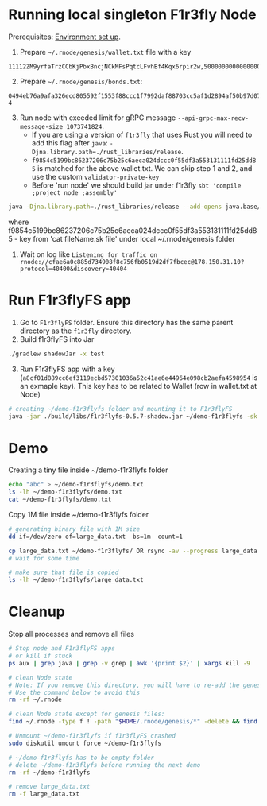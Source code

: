 # Running local singleton F1r3fly Node

Prerequisites: [Environment set up](./README.md#installation).

1. Prepare `~/.rnode/genesis/wallet.txt` file with a key

```
11112ZM9yrfaTrzCCbKjPbxBncjNCkMFsPqtcLFvhBf4Kqx6rpir2w,50000000000000000
```

2. Prepare `~/.rnode/genesis/bonds.txt`:

```
0494eb76a9afa326ecd805592f1553f88ccc1f7992daf88703cc5af1d2894af50b97d077830706dbb447b2d5d8456b1fe4d4bafe4853d544b45ac6ce9ce0684bba 4
```

3. Run node with exeeded limit for gRPC message `--api-grpc-max-recv-message-size 1073741824`. 
   - If you are using a version of `f1r3fly` that uses Rust you will need to add this flag after `java`: `-Djna.library.path=./rust_libraries/release`.
   - `f9854c5199bc86237206c75b25c6aeca024dccc0f55df3a553131111fd25dd85` is matched for the above wallet.txt. We can skip step 1 and 2, and use the custom `validator-private-key`
   - Before 'run node' we should build jar under f1r3fly
   ```sbt 'compile ;project node ;assembly'```

```sh
java -Djna.library.path=./rust_libraries/release --add-opens java.base/sun.security.util=ALL-UNNAMED --add-opens java.base/java.nio=ALL-UNNAMED --add-opens java.base/sun.nio.ch=ALL-UNNAMED -jar node/target/scala-2.12/rnode-assembly-1.0.0-SNAPSHOT.jar run -s --no-upnp --allow-private-addresses --synchrony-constraint-threshold=0.0 --validator-private-key f9854c5199bc86237206c75b25c6aeca024dccc0f55df3a553131111fd25dd85 --api-grpc-max-recv-message-size 1073741824
```

where f9854c5199bc86237206c75b25c6aeca024dccc0f55df3a553131111fd25dd85 - key from 'cat fileName.sk file' under local ~/.rnode/genesis folder

1. Wait on log like ```Listening for traffic on rnode://cfae6a0c885d734908f8c756fb0519d2df7fbcec@178.150.31.10?protocol=40400&discovery=40404```

# Run F1r3flyFS app

1. Go to `F1r3flyFS` folder. Ensure this directory has the same parent directory as the `f1r3fly` directory.
2. Build f1r3flyFS into Jar

```sh
./gradlew shadowJar -x test
```

3. Run F1r3flyFS app with a key (`a8cf01d889cc6ef3119ecbd57301036a52c41ae6e44964e098cb2aefa4598954` is an exmaple key). This key has to be related to Wallet (row in wallet.txt at Node)

```sh
# creating ~/demo-f1r3flyfs folder and mounting it to F1r3flyFS
java -jar ./build/libs/f1r3flyfs-0.5.7-shadow.jar ~/demo-f1r3flyfs -sk a8cf01d889cc6ef3119ecbd57301036a52c41ae6e44964e098cb2aefa4598954 -ck ~/cipher.key -h localhost -p 40402 
```

# Demo

Creating a tiny file inside ~/demo-f1r3flyfs folder

```sh
echo "abc" > ~/demo-f1r3flyfs/demo.txt
ls -lh ~/demo-f1r3flyfs/demo.txt
cat ~/demo-f1r3flyfs/demo.txt
```

Copy 1M file inside ~/demo-f1r3flyfs folder

```sh
# generating binary file with 1M size
dd if=/dev/zero of=large_data.txt  bs=1m  count=1

cp large_data.txt ~/demo-f1r3flyfs/ OR rsync -av --progress large_data.txt ./demo-f1r3flyfs (here more logs)
# wait for some time

# make sure that file is copied
ls -lh ~/demo-f1r3flyfs/large_data.txt
```

# Cleanup

Stop all processes and remove all files

```sh
# Stop node and F1r3flyFS apps
# or kill if stuck
ps aux | grep java | grep -v grep | awk '{print $2}' | xargs kill -9

# clean Node state
# Note: If you remove this directory, you will have to re-add the genesis files.
# Use the command below to avoid this
rm -rf ~/.rnode

# clean Node state except for genesis files:
find ~/.rnode -type f ! -path "$HOME/.rnode/genesis/*" -delete && find ~/.rnode -mindepth 1 -maxdepth 1 -type d ! -name "genesis" -exec rm -rf {} +

# Unmount ~/demo-f1r3flyfs if f1r3flyFS crashed
sudo diskutil umount force ~/demo-f1r3flyfs

# ~/demo-f1r3flyfs has to be empty folder
# delete ~/demo-f1r3flyfs before running the next demo
rm -rf ~/demo-f1r3flyfs

# remove large_data.txt
rm -f large_data.txt
```

